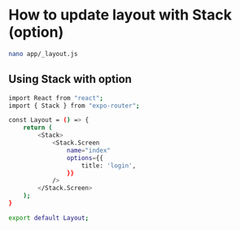 # How to update layout with Stack (option)

```bash
nano app/_layout.js
```

## Using Stack with option

```bash
import React from "react";
import { Stack } from "expo-router";

const Layout = () => {
    return (
        <Stack>
            <Stack.Screen
                name="index"
                options={{
                    title: 'login',
                }}
            />
        </Stack.Screen>
    );
}

export default Layout;
```